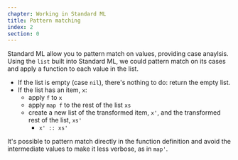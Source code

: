 ```yaml
---
chapter: Working in Standard ML
title: Pattern matching
index: 2
section: 0
---
```

Standard ML allow you to pattern match on values, providing case anaylsis. Using the `list` built into Standard ML, we could pattern match on its cases and apply a function to each value in the list.

- If the list is empty (case `nil`), there's nothing to do: return the empty list.
- If the list has an item, `x`:
  * apply `f` to `x`
  * apply `map f` to the rest of the list `xs`
  * create a new list of the transformed item, `x'`, and the transformed rest of the list, `xs'`
    * `x' :: xs'`

It's possible to pattern match directly in the function definition and avoid the intermediate values to make it less verbose, as in `map'`.